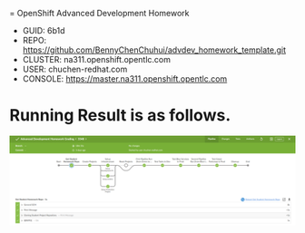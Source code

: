 = OpenShift Advanced Development Homework

- GUID: 6b1d
- REPO: https://github.com/BennyChenChuhui/advdev_homework_template.git
- CLUSTER: na311.openshift.opentlc.com
- USER: chuchen-redhat.com
- CONSOLE: https://master.na311.openshift.opentlc.com

# Running Result is as follows.

![alt text](homework-result-3348.png)
